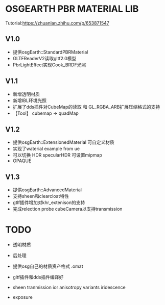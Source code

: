 # OSGEARTH PBR MATERIAL LIB

Tutorial:https://zhuanlan.zhihu.com/p/653871547
## V1.0
- 提供osgEarth::StandardPBRMaterial
- GLTFReaderV2读取gltf2.0模型
- PbrLightEffect实现Cook_BRDF光照

 ## V1.1
- 新增透明材质
- 新增IBL环境光照
- 扩展了dds插件对CubeMap的读取 和 GL_RGBA_ARB扩展压缩格式的支持
- 【Tool】 cubemap -> quadMap

 ## V1.2
- 提供osgEarth::ExtensionedMaterial 可自定义材质
- 实现了waterial example from ue
- 可以切换 HDR specularHDR 可设置mipmap
- OPAQUE

## V1.3
- 提供osgEarth::AdvancedMaterial 
- 支持sheen和clearcloat特性
- gtlf插件增加对khr_extenison的支持
- 完成relection probe cubeCamera以支持transmission

# TODO
- 透明材质
- 后处理
- 提供osg自己的材质资产格式 .omat
- gltf插件和dds插件编译好

- sheen tranmission ior anisotropy variants iridescence 
- exposure